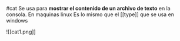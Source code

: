 #cat 
Se usa para **mostrar el contenido de un archivo de texto** en la consola. En maquinas linux
Es lo mismo que el [[type]] que se usa en windows

![[cat1.png]]